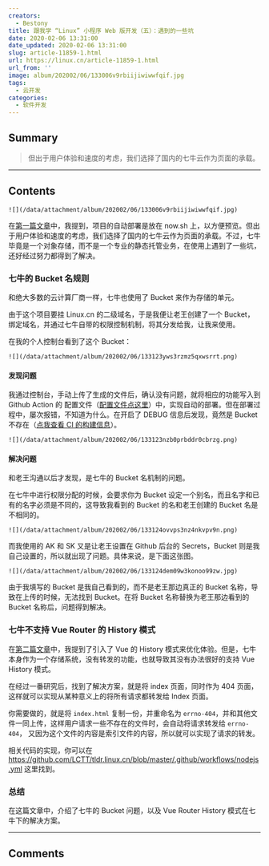 ```yaml
---
creators:
  - Bestony
title: 跟我学 “Linux” 小程序 Web 版开发（五）：遇到的一些坑
date: 2020-02-06 13:31:00
date_updated: 2020-02-06 13:31:00
slug: article-11859-1.html
url: https://linux.cn/article-11859-1.html
url_from: ''
image: album/202002/06/133006v9rbiijiwiwwfqif.jpg
tags:
  - 云开发
categories:
  - 软件开发
---
```


## Summary

> 但出于用户体验和速度的考虑，我们选择了国内的七牛云作为页面的承载。

***

<!-- more -->

## Contents

`![](/data/attachment/album/202002/06/133006v9rbiijiwiwwfqif.jpg)`

在[第一篇文章](https://linux.cn/article-11844-1.html)中，我提到，项目的自动部署是放在 now.sh 上，以方便预览。但出于用户体验和速度的考虑，我们选择了国内的七牛云作为页面的承载。不过，七牛毕竟是一个对象存储，而不是一个专业的静态托管业务，在使用上遇到了一些坑，还好经过努力都得到了解决。

### 七牛的 Bucket 名规则

和绝大多数的云计算厂商一样，七牛也使用了 Bucket 来作为存储的单元。

由于这个项目要挂 Linux.cn 的二级域名，于是我便让老王创建了一个 Bucket，绑定域名，并通过七牛自带的权限控制机制，将其分发给我，让我来使用。

在我的个人控制台看到了这个 Bucket：

`![](/data/attachment/album/202002/06/133123yws3rzmz5qxwsrrt.png)`

#### 发现问题

我通过控制台，手动上传了生成的文件后，确认没有问题，就将相应的功能写入到 Github Action 的 配置文件（[配置文件点这里](https://github.com/LCTT/tldr.linux.cn/blob/master/.github/workflows/nodejs.yml)）中，实现自动的部署。但在部署过程中，屡次报错，不知道为什么。在开启了 DEBUG 信息后发现，竟然是 Bucket 不存在（[点我查看 CI 的构建信息](https://github.com/LCTT/tldr.linux.cn/runs/421608751?check_suite_focus=true)）。

`![](/data/attachment/album/202002/06/133123nzb0prbddr0cbrzg.png)`

#### 解决问题

和老王沟通以后才发现，是七牛的 Bucket 名机制的问题。

在七牛中进行权限分配的时候，会要求你为 Bucket 设定一个别名，而且名字和已有的名字必须是不同的，这导致我看到的 Bucket 的名和老王创建的 Bucket 名是不相同的。

`![](/data/attachment/album/202002/06/133124ovvps3nz4nkvpv9n.png)`

而我使用的 AK 和 SK 又是让老王设置在 Github 后台的 Secrets，Bucket 则是我自己设置的，所以就出现了问题。具体来说，是下面这张图。

`![](/data/attachment/album/202002/06/133124dem09w3konoo99zw.jpg)`

由于我填写的 Bucket 是我自己看到的，而不是老王那边真正的 Bucket 名称，导致在上传的时候，无法找到 Bucket。在将 Bucket 名称替换为老王那边看到的 Bucket 名称后，问题得到解决。

### 七牛不支持 Vue Router 的 History 模式

在[第二篇文章](https://linux.cn/article-11848-1.html)中，我提到了引入了 Vue 的 History 模式来优化体验。但是，七牛本身作为一个存储系统，没有转发的功能，也就导致其没有办法很好的支持 Vue History 模式。

在经过一番研究后，找到了解决方案，就是将 index 页面，同时作为 404 页面，这样就可以实现从某种意义上的将所有请求都转发给 Index 页面。

你需要做的，就是将 `index.html` 复制一份，并重命名为 `errno-404`，并和其他文件一同上传，这样用户请求一些不存在的文件时，会自动将请求转发给 `errno-404`， 又因为这个文件的内容是索引文件的内容，所以就可以实现了请求的转发。

相关代码的实现，你可以在 <https://github.com/LCTT/tldr.linux.cn/blob/master/.github/workflows/nodejs.yml> 这里找到。

### 总结

在这篇文章中，介绍了七牛的 Bucket 问题，以及 Vue Router History 模式在七牛下的解决方案。

***

## Comments
